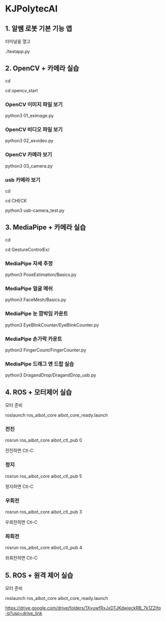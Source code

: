 # KJPolytecAI

## 1. 알쌤 로봇 기본 기능 앱

터미널을 열고

./testapp.py

## 2. OpenCV + 카메라 실습

cd

cd opencv_start

### OpenCV 이미지 파일 보기

python3 01_eximage.py

### OpenCV 비디오 파일 보기

python3 02_exvideo.py

### OpenCV 카메라 보기

python3 03_camera.py

### usb 카메라 보기

cd

cd CHECK

python3 usb-camera_test.py


## 3. MediaPipe + 카메라 실습

cd

cd GestureControlEx/

### MediaPipe 자세 추정

python3 PoseEstimation/Basics.py

### MediaPipe 얼굴 메쉬

python3 FaceMesh/Basics.py

### MediaPipe 눈 깜박임 카운트

python3 EyeBlinkCounter/EyeBlinkCounter.py

### MediaPipe 손가락 카운트

python3 FingerCount/FingerCounter.py

### MediaPipe 드래그 앤 드랍 실습

python3 DragandDrop/DragandDrop_usb.py


## 4. ROS + 모터제어 실습

모터 준비

roslaunch ros_aibot_core aibot_core_ready.launch

### 전진

rosrun ros_aibot_core aibot_ctl_pub 0

   전진하면 Ctl-C

### 정지

rosrun ros_aibot_core aibot_ctl_pub 5

   정지하면 Ctl-C

### 우회전

rosrun ros_aibot_core aibot_ctl_pub 3

   우회전하면 Ctl-C
   
### 좌회전

rosrun ros_aibot_core aibot_ctl_pub 4

   좌회전하면 Ctl-C

## 5. ROS + 원격 제어 실습

모터 준비

roslaunch ros_aibot_core aibot_core_ready.launch








https://drive.google.com/drive/folders/1XyuwfRxJxDTJKdwjeckRB_7k1ZZifq-b?usp=drive_link



